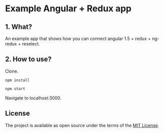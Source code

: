 # Example Angular + Redux app

## 1. What?
An example app that shows how you can connect angular 1.5 + redux + ng-redux + reselect.

## 2. How to use?
  Clone.

  `npm install`

  `npm start`

  Navigate to localhost:3000.
  
## License
The project is available as open source under the terms of the [MIT License](http://opensource.org/licenses/MIT).
